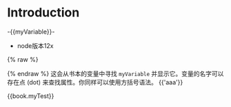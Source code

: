# Introduction
-{{myVariable}}-
- node版本12x


{% raw %}
  <style>
    .book .book-summary .gitbook-link {
        display: none;
    }
  </style>
{% endraw %}
这会从书本的变量中寻找 `myVariable` 并显示它。变量的名字可以存在点 (dot) 来查找属性。你同样可以使用方括号语法。
{{'aaa'}}

{{book.myTest}}
